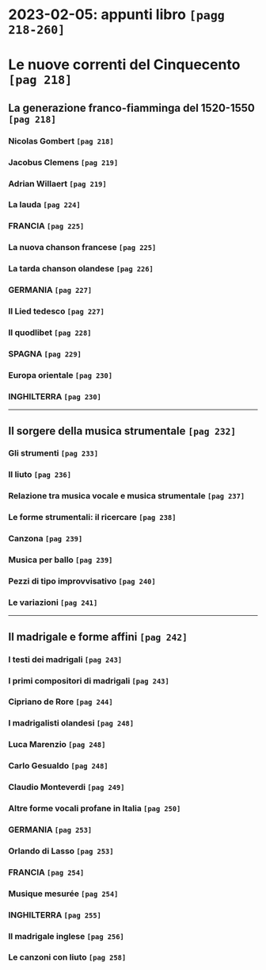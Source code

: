 # 2023-02-05: appunti libro `[pagg 218-260]`

# Le nuove correnti del Cinquecento `[pag 218]`

## La generazione franco-fiamminga del 1520-1550 `[pag 218]`

### Nicolas Gombert `[pag 218]`

### Jacobus Clemens `[pag 219]`

### Adrian Willaert `[pag 219]`

### La lauda `[pag 224]`

### FRANCIA `[pag 225]`

### La nuova chanson francese `[pag 225]`

### La tarda chanson olandese `[pag 226]`

### GERMANIA `[pag 227]`

### Il Lied tedesco `[pag 227]`

### Il quodlibet `[pag 228]`

### SPAGNA `[pag 229]`

### Europa orientale `[pag 230]`

### INGHILTERRA `[pag 230]`

---

## Il sorgere della musica strumentale `[pag 232]`

### Gli strumenti `[pag 233]`

### Il liuto `[pag 236]`

### Relazione tra musica vocale e musica strumentale `[pag 237]`

### Le forme strumentali: il ricercare `[pag 238]`

### Canzona `[pag 239]`

### Musica per ballo `[pag 239]`

### Pezzi di tipo improvvisativo `[pag 240]`

### Le variazioni `[pag 241]`

---

## Il madrigale e forme affini `[pag 242]`

### I testi dei madrigali `[pag 243]`

### I primi compositori di madrigali `[pag 243]`

### Cipriano de Rore `[pag 244]`

### I madrigalisti olandesi `[pag 248]`

### Luca Marenzio `[pag 248]`

### Carlo Gesualdo `[pag 248]`

### Claudio Monteverdi `[pag 249]`

### Altre forme vocali profane in Italia `[pag 250]`

### GERMANIA `[pag 253]`

### Orlando di Lasso `[pag 253]`

### FRANCIA `[pag 254]`

### Musique mesurée `[pag 254]`

### INGHILTERRA `[pag 255]`

### Il madrigale inglese `[pag 256]`

### Le canzoni con liuto `[pag 258]`